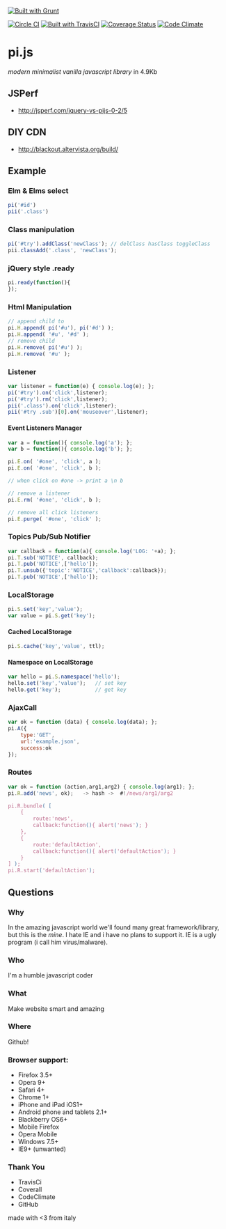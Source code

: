 [![Built with Grunt](https://cdn.gruntjs.com/builtwith.png)](http://gruntjs.com/)

[![Circle CI](https://circleci.com/gh/blackout314/pi.js.svg?style=svg)](https://circleci.com/gh/blackout314/pi.js)
[![Built with TravisCI](https://api.travis-ci.org/blackout314/pi.js.svg)](https://travis-ci.org/)
[![Coverage Status](https://coveralls.io/repos/blackout314/pi.js/badge.svg)](https://coveralls.io/r/blackout314/pi.js)
[![Code Climate](https://codeclimate.com/github/blackout314/pi.js/badges/gpa.svg)](https://codeclimate.com/github/blackout314/pi.js)

pi.js
=====

*modern minimalist vanilla javascript library* in 4.9Kb


## JSPerf
* http://jsperf.com/jquery-vs-pijs-0-2/5

## DIY CDN
* http://blackout.altervista.org/build/


## Example
### Elm & Elms select
```javascript
pi('#id')
pii('.class')
```

### Class manipulation
```javascript
pi('#try').addClass('newClass'); // delClass hasClass toggleClass
pii.classAdd('.class', 'newClass');
```

### jQuery style .ready
```javascript
pi.ready(function(){
});
```

### Html Manipulation
```javascript
// append child to
pi.H.append( pi('#u'), pi('#d') );
pi.H.append( '#u', '#d' );
// remove child
pi.H.remove( pi('#u') );
pi.H.remove( '#u' );
```

### Listener
```javascript
var listener = function(e) { console.log(e); };
pi('#try').on('click',listener);
pi('#try').rm('click',listener);
pii('.class').on('click',listener);
pii('#try .sub')[0].on('mouseover',listener);
```

#### Event Listeners Manager
```javascript
var a = function(){ console.log('a'); };
var b = function(){ console.log('b'); };

pi.E.on( '#one', 'click', a );
pi.E.on( '#one', 'click', b );

// when click on #one -> print a \n b

// remove a listener
pi.E.rm( '#one', 'click', b );

// remove all click listeners
pi.E.purge( '#one', 'click' ); 
```


### Topics Pub/Sub Notifier
```javascript
var callback = function(a){ console.log('LOG: '+a); };
pi.T.sub('NOTICE', callback);
pi.T.pub('NOTICE',['hello']);
pi.T.unsub({'topic':'NOTICE','callback':callback});
pi.T.pub('NOTICE',['hello']);
```


### LocalStorage
```javascript
pi.S.set('key','value');
var value = pi.S.get('key');
```

#### Cached LocalStorage
```javascript
pi.S.cache('key','value', ttl);
```

#### Namespace on LocalStorage
```javascript
var hello = pi.S.namespace('hello');
hello.set('key','value');	// set key
hello.get('key');			// get key
```


### AjaxCall
```javascript
var ok = function (data) { console.log(data); };
pi.A({
    type:'GET',
    url:'example.json',
    success:ok
});
```


### Routes 

```javascript
var ok = function (action,arg1,arg2) { console.log(arg1); };
pi.R.add('news', ok);	-> hash ->	#!/news/arg1/arg2

pi.R.bundle( [
	{
		route:'news',
		callback:function(){ alert('news'); }
	},
	{
		route:'defaultAction',
		callback:function(){ alert('defaultAction'); }
	}
] );
pi.R.start('defaultAction');
```

## Questions

### Why
In the amazing javascript world we'll found many great framework/library, but this is the _mine_.
I hate IE and i have no plans to support it.
IE is a ugly program (i call him virus/malware).

### Who
I'm a humble javascript coder

### What
Make website smart and amazing

### Where
Github!

### Browser support:
- Firefox 3.5+
- Opera 9+
- Safari 4+
- Chrome 1+
- iPhone and iPad iOS1+
- Android phone and tablets 2.1+
- Blackberry OS6+
- Mobile Firefox
- Opera Mobile
- Windows 7.5+
- IE9+ (unwanted)


### Thank You
- TravisCi
- Coverall
- CodeClimate
- GitHub


made with <3 from italy
